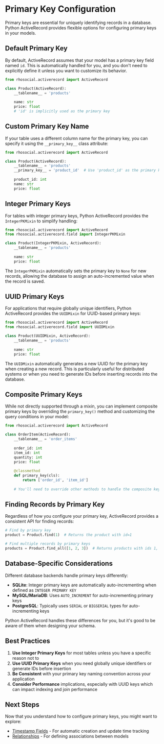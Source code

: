 # Primary Key Configuration

Primary keys are essential for uniquely identifying records in a database. Python ActiveRecord provides flexible options for configuring primary keys in your models.

## Default Primary Key

By default, ActiveRecord assumes that your model has a primary key field named `id`. This is automatically handled for you, and you don't need to explicitly define it unless you want to customize its behavior.

```python
from rhosocial.activerecord import ActiveRecord

class Product(ActiveRecord):
    __tablename__ = 'products'
    
    name: str
    price: float
    # 'id' is implicitly used as the primary key
```

## Custom Primary Key Name

If your table uses a different column name for the primary key, you can specify it using the `__primary_key__` class attribute:

```python
from rhosocial.activerecord import ActiveRecord

class Product(ActiveRecord):
    __tablename__ = 'products'
    __primary_key__ = 'product_id'  # Use 'product_id' as the primary key
    
    product_id: int
    name: str
    price: float
```

## Integer Primary Keys

For tables with integer primary keys, Python ActiveRecord provides the `IntegerPKMixin` to simplify handling:

```python
from rhosocial.activerecord import ActiveRecord
from rhosocial.activerecord.field import IntegerPKMixin

class Product(IntegerPKMixin, ActiveRecord):
    __tablename__ = 'products'
    
    name: str
    price: float
```

The `IntegerPKMixin` automatically sets the primary key to `None` for new records, allowing the database to assign an auto-incremented value when the record is saved.

## UUID Primary Keys

For applications that require globally unique identifiers, Python ActiveRecord provides the `UUIDMixin` for UUID-based primary keys:

```python
from rhosocial.activerecord import ActiveRecord
from rhosocial.activerecord.field import UUIDMixin

class Product(UUIDMixin, ActiveRecord):
    __tablename__ = 'products'
    
    name: str
    price: float
```

The `UUIDMixin` automatically generates a new UUID for the primary key when creating a new record. This is particularly useful for distributed systems or when you need to generate IDs before inserting records into the database.

## Composite Primary Keys

While not directly supported through a mixin, you can implement composite primary keys by overriding the `primary_key()` method and customizing the query conditions in your model:

```python
from rhosocial.activerecord import ActiveRecord

class OrderItem(ActiveRecord):
    __tablename__ = 'order_items'
    
    order_id: int
    item_id: int
    quantity: int
    price: float
    
    @classmethod
    def primary_key(cls):
        return ['order_id', 'item_id']
    
    # You'll need to override other methods to handle the composite key properly
```

## Finding Records by Primary Key

Regardless of how you configure your primary key, ActiveRecord provides a consistent API for finding records:

```python
# Find by primary key
product = Product.find(1)  # Returns the product with id=1

# Find multiple records by primary keys
products = Product.find_all([1, 2, 3])  # Returns products with ids 1, 2, and 3
```

## Database-Specific Considerations

Different database backends handle primary keys differently:

- **SQLite**: Integer primary keys are automatically auto-incrementing when defined as `INTEGER PRIMARY KEY`
- **MySQL/MariaDB**: Uses `AUTO_INCREMENT` for auto-incrementing primary keys
- **PostgreSQL**: Typically uses `SERIAL` or `BIGSERIAL` types for auto-incrementing keys

Python ActiveRecord handles these differences for you, but it's good to be aware of them when designing your schema.

## Best Practices

1. **Use Integer Primary Keys** for most tables unless you have a specific reason not to
2. **Use UUID Primary Keys** when you need globally unique identifiers or generate IDs before insertion
3. **Be Consistent** with your primary key naming convention across your application
4. **Consider Performance** implications, especially with UUID keys which can impact indexing and join performance

## Next Steps

Now that you understand how to configure primary keys, you might want to explore:

- [Timestamp Fields](timestamp_fields.md) - For automatic creation and update time tracking
- [Relationships](../relationships/README.md) - For defining associations between models